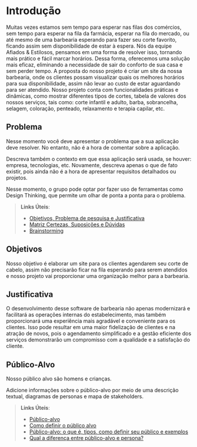 # Introdução

Muitas vezes estamos sem tempo para esperar nas filas dos comércios, sem tempo para
esperar na fila da farmácia, esperar na fila do mercado, ou até mesmo de uma barbearia
esperando para fazer seu corte favorito, ficando assim sem disponibilidade de estar à espera.
Nós da equipe Afiados & Estilosos, pensamos em uma forma de resolver isso, tornando mais
prático e fácil marcar horários. Dessa forma, oferecemos uma solução mais eficaz, eliminando
a necessidade de sair do conforto de sua casa e sem perder tempo. A proposta do nosso
projeto é criar um site da nossa barbearia, onde os clientes possam visualizar quais os
melhores horários para sua disponibilidade, assim não levar ao custo de estar aguardando para
ser atendido. Nosso projeto conta com funcionalidades práticas e dinâmicas, como mostrar
diferentes tipos de cortes, tabela de valores dos nossos serviços, tais como: corte infantil e
adulto, barba, sobrancelha, selagem, coloração, penteado, relaxamento e terapia capilar, etc.

## Problema
Nesse momento você deve apresentar o problema que a sua aplicação deve  resolver. No entanto, não é a hora de comentar sobre a aplicação.

Descreva também o contexto em que essa aplicação será usada, se  houver: empresa, tecnologias, etc. Novamente, descreva apenas o que de  fato existir, pois ainda não é a hora de apresentar requisitos  detalhados ou projetos.

Nesse momento, o grupo pode optar por fazer uso  de ferramentas como Design Thinking, que permite um olhar de ponta a ponta para o problema.

> **Links Úteis**:
> - [Objetivos, Problema de pesquisa e Justificativa](https://medium.com/@versioparole/objetivos-problema-de-pesquisa-e-justificativa-c98c8233b9c3)
> - [Matriz Certezas, Suposições e Dúvidas](https://medium.com/educa%C3%A7%C3%A3o-fora-da-caixa/matriz-certezas-suposi%C3%A7%C3%B5es-e-d%C3%BAvidas-fa2263633655)
> - [Brainstorming](https://www.euax.com.br/2018/09/brainstorming/)

## Objetivos

Nosso objetivo é elaborar um site para os clientes agendarem seu corte de cabelo, assim não
precisarão ficar na fila esperando para serem atendidos e nosso projeto vai proporcionar uma
organização melhor para a barbearia.

## Justificativa

O desenvolvimento desse software de barbearia não apenas modernizará e facilitará as
operações internas do estabelecimento, mas também proporcionará uma experiência mais
agradável e conveniente para os clientes. Isso pode resultar em uma maior fidelização de
clientes e na atração de novos, pois o agendamento simplificado e a gestão eficiente dos
serviços demonstrarão um compromisso com a qualidade e a satisfação do cliente.

## Público-Alvo

Nosso público alvo são homens e crianças.

Adicione informações sobre o público-alvo por meio de uma descrição textual, diagramas de personas e mapa de stakeholders.

> **Links Úteis**:
> - [Público-alvo](https://blog.hotmart.com/pt-br/publico-alvo/)
> - [Como definir o público alvo](https://exame.com/pme/5-dicas-essenciais-para-definir-o-publico-alvo-do-seu-negocio/)
> - [Público-alvo: o que é, tipos, como definir seu público e exemplos](https://klickpages.com.br/blog/publico-alvo-o-que-e/)
> - [Qual a diferença entre público-alvo e persona?](https://rockcontent.com/blog/diferenca-publico-alvo-e-persona/)
